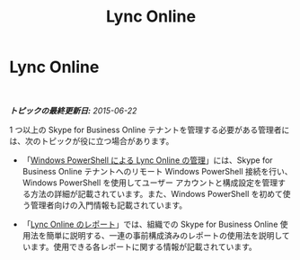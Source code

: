 ﻿---
title: Lync Online
TOCTitle: Lync Online
ms:assetid: 75ed05e3-9d62-411a-8045-b23bf4297ba0
ms:mtpsurl: https://technet.microsoft.com/ja-jp/library/Dn362805(v=OCS.15)
ms:contentKeyID: 56270103
ms.date: 06/02/2017
mtps_version: v=OCS.15
ms.translationtype: HT
---

# Lync Online

 

_**トピックの最終更新日:** 2015-06-22_

1 つ以上の Skype for Business Online テナントを管理する必要がある管理者には、次のトピックが役に立つ場合があります。

  - 「[Windows PowerShell による Lync Online の管理](skype-for-business-online-using-windows-powershell-to-manage-your-tenant.md)」には、Skype for Business Online テナントへのリモート Windows PowerShell 接続を行い、Windows PowerShell を使用してユーザー アカウントと構成設定を管理する方法の詳細が記載されています。また、Windows PowerShell を初めて使う管理者向けの入門情報も記載されています。

  - 「[Lync Online のレポート](https://technet.microsoft.com/ja-jp/library/dn362773\(v=ocs.15\))」では、組織での Skype for Business Online 使用法を簡単に説明する、一連の事前構成済みのレポートの使用法を説明しています。使用できる各レポートに関する情報が記載されています。


